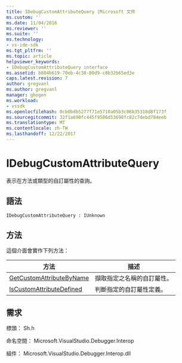 ```yaml
---
title: IDebugCustomAttributeQuery |Microsoft 文件
ms.custom: ''
ms.date: 11/04/2016
ms.reviewer: ''
ms.suite: ''
ms.technology:
- vs-ide-sdk
ms.tgt_pltfrm: ''
ms.topic: article
helpviewer_keywords:
- IDebugCustomAttributeQuery interface
ms.assetid: b804b619-70eb-4c38-80d9-c8b32b65ed3e
caps.latest.revision: 7
author: gregvanl
ms.author: gregvanl
manager: ghogen
ms.workload:
- vssdk
ms.openlocfilehash: 0cb0bdb5277f71e5710a05b3c06b35318d8f173f
ms.sourcegitcommit: 32f1a690fc445f9586d53698fc82c7debd784eeb
ms.translationtype: MT
ms.contentlocale: zh-TW
ms.lasthandoff: 12/22/2017
---
```

# <a name="idebugcustomattributequery"></a>IDebugCustomAttributeQuery
表示在方法或類型的自訂屬性的查詢。  
  
## <a name="syntax"></a>語法  
  
```  
IDebugCustomAttributeQuery : IUnknown  
```  
  
## <a name="methods"></a>方法  
 這個介面會實作下列方法：  
  
|方法|描述|  
|------------|-----------------|  
|[GetCustomAttributeByName](../../../extensibility/debugger/reference/idebugcustomattributequery-getcustomattributebyname.md)|擷取指定之名稱的自訂屬性。|  
|[IsCustomAttributeDefined](../../../extensibility/debugger/reference/idebugcustomattributequery-iscustomattributedefined.md)|判斷指定的自訂屬性定義。|  
  
## <a name="requirements"></a>需求  
 標頭： Sh.h  
  
 命名空間： Microsoft.VisualStudio.Debugger.Interop  
  
 組件： Microsoft.VisualStudio.Debugger.Interop.dll